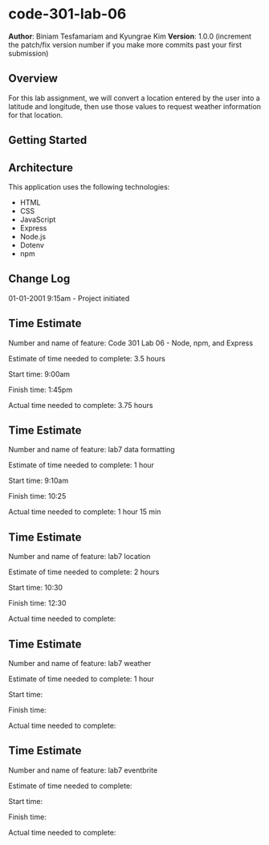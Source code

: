 # code-301-lab-06

**Author**: Biniam Tesfamariam and Kyungrae Kim
**Version**: 1.0.0 (increment the patch/fix version number if you make more commits past your first submission)

## Overview
<!-- Provide a high level overview of what this application is and why you are building it, beyond the fact that it's an assignment for this class. (i.e. What's your problem domain?) -->
For this lab assignment, we will convert a location entered by the user into a latitude and longitude, then use those values to request weather information for that location.

## Getting Started
<!-- What are the steps that a user must take in order to build this app on their own machine and get it running? -->

## Architecture
<!-- Provide a detailed description of the application design. What technologies (languages, libraries, etc) you're using, and any other relevant design information. -->
This application uses the following technologies:
* HTML
* CSS
* JavaScript
* Express
* Node.js
* Dotenv
* npm

## Change Log
<!-- Use this area to document the iterative changes made to your application as each feature is successfully implemented. Use time stamps. Here's an examples:

01-01-2001 4:59pm - Application now has a fully-functional express server, with a GET route for the location resource.

## Credits and Collaborations
<!-- Give credit (and a link) to other people or resources that helped you build this application. -->
01-01-2001 9:15am - Project initiated

## Time Estimate
Number and name of feature: Code 301 Lab 06 -  Node, npm, and Express

Estimate of time needed to complete: 3.5 hours

Start time: 9:00am

Finish time: 1:45pm

Actual time needed to complete: 3.75 hours


## Time Estimate
Number and name of feature: lab7 data formatting 

Estimate of time needed to complete: 1 hour

Start time: 9:10am

Finish time: 10:25

Actual time needed to complete: 1 hour 15 min



## Time Estimate
Number and name of feature: lab7 location

Estimate of time needed to complete: 2 hours

Start time: 10:30

Finish time: 12:30

Actual time needed to complete:



## Time Estimate
Number and name of feature: lab7 weather

Estimate of time needed to complete: 1 hour

Start time: 

Finish time: 

Actual time needed to complete:


## Time Estimate
Number and name of feature: lab7 eventbrite 

Estimate of time needed to complete:

Start time: 

Finish time: 

Actual time needed to complete: